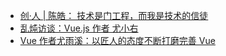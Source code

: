 - [创·人 | 陈皓： 技术是门工程，而我是技术的信徒](http://mp.weixin.qq.com/s?__biz=MzA4MzA3MzYxMQ==&mid=2662418955&idx=1&sn=c3f385703da677464b5583099ed35c82#wechat_redirect)
- [乱炖访谈：Vue.js 作者 尤小右](http://www.html-js.com/article/The-frontend-stew-stew-author-You-Xiaoyou-Vuejs-interview-official)
- [Vue 作者尤雨溪：以匠人的态度不断打磨完善 Vue](https://segmentfault.com/a/1190000007297553)
